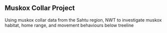## Muskox Collar Project 

Using muskox collar data from the Sahtu region, NWT to investigate muskox habitat, home range, and movement behaviours below treeline
